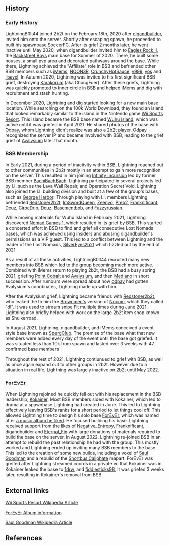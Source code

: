 ## History
### Early History
LightningB0lt44 joined 2b2t on the February 18th, 2020 after [digandbuilder](https://2b2t.miraheze.org/wiki/digandbuilder), invited him onto the server. Shortly after escaping spawn, he proceeded to built his spawnbase SoccerFC. After its grief 2 months later, he went inactive until May 2020, when digandbuilder invited him to [Eagles Rock II](https://2b2t.miraheze.org/wiki/Backstreet_Boys#Eagles_Rock_II), the [Backstreet Boys](https://2b2t.miraheze.org/wiki/Backstreet_Boys) main base for Summer of 2020. There, he built some houses, a small pvp area and decorated pathways around the base. While there, Lightning achieved the "Affiliate" role in BSB and befriended other BSB members such as [iMems](https://2b2t.miraheze.org/wiki/iMems), [NOON3R](https://2b2t.miraheze.org/wiki/NOON3R), [CrunchyHotSauce](https://2b2t.miraheze.org/wiki/CrunchyHotSauce), [v999](https://2b2t.miraheze.org/wiki/v999), [yos](https://2b2t.miraheze.org/wiki/yos) and [lisavel](https://2b2t.miraheze.org/wiki/lisavel). In Autumn 2020, Lightning was invited to his first significant BSB grief, destroying [Karakorum](https://2b2t.miraheze.org/wiki/DonFuer) (aka ChongFuer). After these griefs, Lightning was quickly promoted to Inner circle in BSB and helped iMems and dig with recruitment and stash hunting.

In December 2020, Lightning and dig started looking for a new main base location. While searching on the 100k World Download, they found an island that looked remarkably similar to the island in the Nintendo game [Wii Sports Resort](https://en.wikipedia.org/wiki/Wii_Sports_Resort). This island became the BSB base named [Wuhu Island](https://2b2t.miraheze.org/wiki/Backstreet_Boys#Wuhu_Island), which was active until it was griefed in April 2021. He shared photos of the base with [Odpay](https://2b2t.miraheze.org/wiki/Odpay), whom Lightning didn't realize was also a 2b2t player. Odpay recognized the server IP and became involved with BSB, leading to the grief grief of [Avalysium](https://2b2t.miraheze.org/wiki/Avalysium) later that month.

### BSB Membership
In Early 2021, during a period of inactivity within BSB, Lightning reached out to other communities in 2b2t mostly in an attempt to gain more recognition on the server. This resulted in him joining [Infinity Incursion](https://2b2t.miraheze.org/wiki/Infinity_Incursion) led by former BSB member [BachiBachBach](https://2b2t.miraheze.org/wiki/BachiBachBach). Lightning participated in several projects led by I.I. such as the Lava Wall Repair, and Operation Secret Void. Lightning also joined the I.I. building division and built at a few of the group's bases, such as [George Harbor](https://2b2t.miraheze.org/wiki/Infinity_Incursion#George_Harbor). Through playing with I.I. members Lightning befriended [Redstoner2b2t](https://2b2t.miraheze.org/wiki/Redstoner2b2t), [ImSwordQueen](https://2b2t.miraheze.org/wiki/ImSwordQueen), [Zeenyo](https://2b2t.miraheze.org/wiki/Zeenyo), [Preb2](https://2b2t.miraheze.org/wiki/Preb2), [Franknificant](https://2b2t.miraheze.org/wiki/Franknificant), [Dcuz](https://2b2t.miraheze.org/wiki/Dcuz), [CirocDrip](https://2b2t.miraheze.org/wiki/CirocDrip), [Dcuz](https://2b2t.miraheze.org/wiki/Dcuz), [Basementbob](https://2b2t.miraheze.org/wiki/Basementbob), and [Fuzzyrussian](https://2b2t.miraheze.org/wiki/Fuzzyrussian).

While moving materials for Wuhu Island in February 2021, Lightning discovered [Nomad Games 1](https://2b2t.miraheze.org/wiki/The_Lost_Nomads#Nomad_Games_1), which resulted in its grief by BSB. This started a concerted effort in BSB to find and grief all consecutive Lost Nomads bases, which was achieved using insiders and abusing digandbuilder's permissions as a VIP guest. This led to a conflict between Lightning and the leader of the Lost Nomads, [SilverEyes2b2t](https://2b2t.miraheze.org/wiki/SilverEyes2b2t) which fizzled out by the end of 2021

As a result of all these activities, LightningB0lt44 recruited many new members into BSB which led to the group becoming much more active. Combined with iMems return to playing 2b2t, the BSB had a busy spring 2021, griefing [Point Cobalt](https://2b2t.miraheze.org/wiki/Monolith#Point_Cobalt) and [Avalysium](https://2b2t.miraheze.org/wiki/Avalysium), and then [Mediano](https://2b2t.miraheze.org/wiki/Mediano) in short succession. After rumours were spread about how [odpay](https://2b2t.miraheze.org/wiki/odpay) had gotten Avalysium's coordinates, Lightning made up with him.

After the Avalysium grief, Lightning became friends with [Redstoner2b2t](https://2b2t.miraheze.org/wiki/Redstoner2b2t), who leaked the to him the [Brownmen's](https://2b2t.miraheze.org/wiki/Brownmen) version of [Nocom](https://2b2t.miraheze.org/wiki/Nocom), which they called "dl". It was used to stream snipe [Fit](https://2b2t.miraheze.org/wiki/Fit) multiple times during June 2021. Lightning also briefly helped with work on the large 2b2t item shop known as Shulkerroad.

In August 2021, Lightning, digandbuilder, and iMems conceived a event style base known as [SpergClub](https://2b2t.miraheze.org/wiki/SpergClub). The premise of the base what that new members were added every day of the event until the base got griefed. It was situated less than 10k from spawn and lasted over 3 weeks with 47 confirmed base members

Throughout the rest of 2021, Lightning contiunued to grief with BSB, as well as once again expand out to other groups in 2b2t. However due to a situation in real life, Lightning was largely inactive on 2b2t until May 2022.

### ForΞvΞr
When Lightning rejoined he quickly fell out with his replacement in the BSB leadership, [Kokainer](https://2b2t.miraheze.org/wiki/Kokainer). Most BSB members sided with Kokainer, which led to drama at a spawnbase Lightning had created in June. This led to Lightning effectively leaving BSB's ranks for a short period to let things cool off. This allowed Lightning time to design his solo base [ForΞvΞr](https://2b2t.miraheze.org/wiki/Forever), which was named after [a music album he liked](https://en.wikipedia.org/wiki/Don_Diablo#2018%E2%80%93present:_Future_and_Forever). He focused building his base. Lightning received support from the likes of [Negative_Entropy](https://2b2t.miraheze.org/wiki/Negative_Entropy), [Franknificant](https://2b2t.miraheze.org/wiki/Franknificant), digandbuilder and [Eternal_Fin](https://2b2t.miraheze.org/wiki/Eternal_Fin) with large donations of materials required to build the base on the server. In August 2022, Lightning re-joined BSB in an attempt to rebuild the past relationship he had with the group. This mostly worked and Lightning ended up inviting many BSB members to the base. This led to the creation of some new builds, including a voxel of [Saul Goodman](https://en.wikipedia.org/wiki/Saul_Goodman) and a rebuild of the [Shortbus Caliphate](https://2b2t.miraheze.org/wiki/Shortbus_Caliphate) mapart. ForΞvΞr was greifed after Lightning streamed coords in a private vc that Kokainer was in. Kokainer leaked the base to [1drw](https://2b2t.miraheze.org/wiki/1drw), and [fiddlesticks98](https://2b2t.miraheze.org/wiki/fiddlesticks98), It was griefed 3 weeks later, resulting in Kokainer's removal from BSB.

## External links
[Wii Sports Resort Wikipedia Article](https://en.wikipedia.org/wiki/Wii_Sports_Resort)<br>

[ForΞvΞr Album information](https://en.wikipedia.org/wiki/Don_Diablo#2018%E2%80%93present:_Future_and_Forever)<br>

[Saul Goodman Wikipedia Article](https://en.wikipedia.org/wiki/Saul_Goodman)
## References